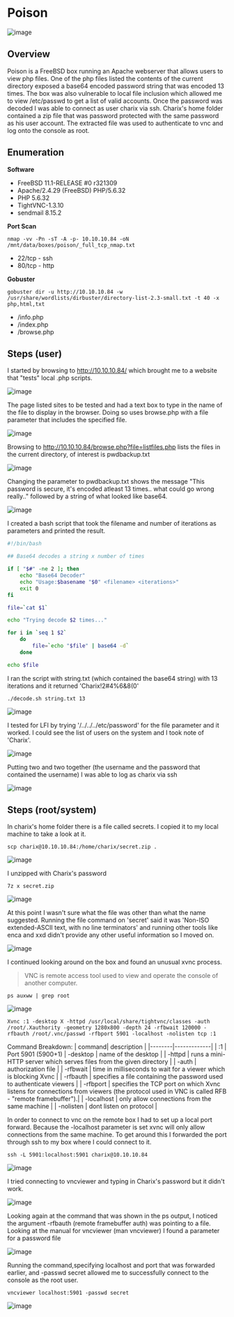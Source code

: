 # Poison

![image](https://user-images.githubusercontent.com/10210108/79376001-8466c080-7f27-11ea-884e-53a44f90236f.png)

## Overview

Poison is a FreeBSD box running an Apache webserver that allows users to view php files. One of the php files listed the contents of the current directory exposed a base64 encoded password string that was encoded 13 times. The box was also vulnerable to local file inclusion which allowed me to view /etc/passwd to get a list of valid accounts. Once the password was decoded I was able to connect as user charix via ssh. Charix's home folder contained a zip file that was password protected with the same password as his user account. The extracted file was used to authenticate to vnc and log onto the console as root.

## Enumeration

**Software**
* FreeBSD 11.1-RELEASE #0 r321309
* Apache/2.4.29 (FreeBSD) PHP/5.6.32 
* PHP 5.6.32
* TightVNC-1.3.10
* sendmail 8.15.2

**Port Scan**

```
nmap -vv -Pn -sT -A -p- 10.10.10.84 -oN /mnt/data/boxes/poison/_full_tcp_nmap.txt
```

* 22/tcp - ssh
* 80/tcp - http

**Gobuster**
```
gobuster dir -u http://10.10.10.84 -w /usr/share/wordlists/dirbuster/directory-list-2.3-small.txt -t 40 -x php,html,txt
```

* /info.php
* /index.php
* /browse.php

## Steps (user)

I started by browsing to http://10.10.10.84/ which brought me to a website that "tests" local .php scripts.

![image](https://user-images.githubusercontent.com/10210108/83886280-05b32600-a715-11ea-9c16-a3729d910372.png)

The page listed sites to be tested and had a text box to type in the name of the file to display in the browser. Doing so uses browse.php with a file parameter that includes the specified file.

![image](https://user-images.githubusercontent.com/10210108/83886892-af92b280-a715-11ea-93cc-858d33808dd3.png)

Browsing to http://10.10.10.84/browse.php?file=listfiles.php lists the files in the current directory, of interest is pwdbackup.txt

![image](https://user-images.githubusercontent.com/10210108/83895892-4fa20900-a721-11ea-97c5-8bca33c4e823.png)

Changing the parameter to pwdbackup.txt shows the message "This password is secure, it's encoded atleast 13 times.. what could go wrong really.." followed by a string of what looked like base64.

![image](https://user-images.githubusercontent.com/10210108/83895977-752f1280-a721-11ea-9055-97a009ec863d.png)

I created a bash script that took the filename and number of iterations as parameters and printed the result.

```sh
#!/bin/bash

## Base64 decodes a string x number of times

if [ "$#" -ne 2 ]; then
    echo "Base64 Decoder"
    echo "Usage:$basename "$0" <filename> <iterations>"
    exit 0
fi

file=`cat $1`

echo "Trying decode $2 times..."

for i in `seq 1 $2`
    do
        file=`echo "$file" | base64 -d`
    done

echo $file

```

I ran the script with string.txt (which contained the base64 string) with 13 iterations and it returned 'Charix!2#4%6&8(0'

```
./decode.sh string.txt 13
```

![image](https://user-images.githubusercontent.com/10210108/83920735-d4554d00-a74a-11ea-8051-d1ed9044efe0.png)


I tested for LFI by trying '/../../../etc/password' for the file parameter and it worked. I could see the list of users on the system and I took note of 'Charix'.

![image](https://user-images.githubusercontent.com/10210108/83904507-fa202900-a72d-11ea-96bc-36226bc755c5.png)

Putting two and two together (the username and the password that contained the username) I was able to log as charix via ssh

![image](https://user-images.githubusercontent.com/10210108/83905460-b4fcf680-a72f-11ea-92e4-86a69a29bc9e.png)

## Steps (root/system)

In charix's home folder there is a file called secrets. I copied it to my local machine to take a look at it.

```
scp charix@10.10.10.84:/home/charix/secret.zip .
```

![image](https://user-images.githubusercontent.com/10210108/83907092-cb588180-a732-11ea-94b2-d97f24468595.png)

I unzipped with Charix's password

```
7z x secret.zip
```

![image](https://user-images.githubusercontent.com/10210108/83907229-11154a00-a733-11ea-84f2-cf42064f03bf.png)

At this point I wasn't sure what the file was other than what the name suggested. Running the file command on 'secret' said it was 'Non-ISO extended-ASCII text, with no line terminators' and running other tools like enca and xxd didn't provide any other useful information so I moved on.

![image](https://user-images.githubusercontent.com/10210108/83921079-a290b600-a74b-11ea-9675-de4bc2e3747a.png)

I continued looking around on the box and found an unusual xvnc process. 

> VNC is remote access tool used to view and operate the console of another computer. 

```
ps auxww | grep root
```

![image](https://user-images.githubusercontent.com/10210108/83908890-d82aa480-a735-11ea-94dd-0e2ecb0e73d2.png)

```
Xvnc :1 -desktop X -httpd /usr/local/share/tightvnc/classes -auth /root/.Xauthority -geometry 1280x800 -depth 24 -rfbwait 120000 -rfbauth /root/.vnc/passwd -rfbport 5901 -localhost -nolisten tcp :1
```
Command Breakdown: 
| command| description |
|--------|-------------|
| :1 | Port 5901 (5900+1) 
| -desktop | name of the desktop |
| -httpd | runs a mini-HTTP server which serves files from the given directory |
| -auth | authorization file |
| -rfbwait | time in milliseconds to wait for a viewer which is blocking Xvnc |
| -rfbauth | specifies a file containing the password used to authenticate viewers |
| -rfbport | specifies the TCP port on which Xvnc listens for connections from viewers (the protocol used in VNC is called RFB - "remote framebuffer").|
| -localhost | only allow connections from the same machine |
| -nolisten | dont listen on protocol |

In order to connect to vnc on the remote box I had to set up a local port forward. Because the -localhost parameter is set xvnc will only allow connections from the same machine. To get around this I forwarded the port through ssh to my box where I could connect to it.

```
ssh -L 5901:localhost:5901 charix@10.10.10.84
```

![image](https://user-images.githubusercontent.com/10210108/83912190-6c4b3a80-a73b-11ea-9cd7-46abab21ae72.png)

I tried connecting to vncviewer and typing in Charix's password but it didn't work.

![image](https://user-images.githubusercontent.com/10210108/83914648-a28ab900-a73f-11ea-9d82-728ac54af2dc.png)

Looking again at the command that was shown in the ps output, I noticed the argument -rfbauth (remote framebuffer auth) was pointing to a file. Looking at the manual for vncviewer (man vncviewer) I found a parameter for a password file

![image](https://user-images.githubusercontent.com/10210108/83921371-35315500-a74c-11ea-91fb-25703dc5dddd.png)

Running the command,specifying localhost and port that was forwarded earlier, and -passwd secret allowed me to successfully connect to the console as the root user.

```
vncviewer localhost:5901 -passwd secret
```

![image](https://user-images.githubusercontent.com/10210108/83912293-9e5c9c80-a73b-11ea-8a08-569131b53244.png)

